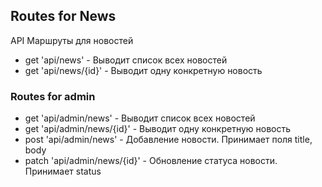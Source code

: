 ## Routes for News

API Маршруты для новостей

- get 'api/news' - Выводит список всех новостей
- get 'api/news/{id}' - Выводит одну конкретную новость

### Routes for admin

- get 'api/admin/news' - Выводит список всех новостей
- get 'api/admin/news/{id}' - Выводит одну конкретную новость
- post 'api/admin/news' - Добавление новости. Принимает поля title, body
- patch 'api/admin/news/{id}' - Обновление статуса новости. Принимает status

